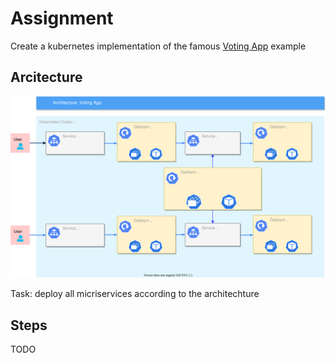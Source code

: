 # Assignment

Create a kubernetes implementation of the famous [Voting App](https://github.com/dockersamples/example-voting-app) example

## Arcitecture

![GitHub Logo](/images/voting_app.svg)

Task: deploy all micriservices according to the architechture

## Steps
TODO
